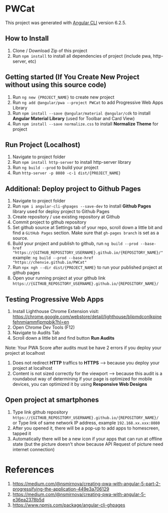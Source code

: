 # PWCat

This project was generated with [Angular CLI](https://github.com/angular/angular-cli) version 6.2.5.

## How to Install
1. Clone / Download Zip of this project
2. Run `npm install` to install all dependencies of project (include pwa, http-server, etc)

## Getting started (If You Create New Project without using this source code)
1. Run `ng new {PROJECT_NAME}` to create new project
1. Run `ng add @angular/pwa --project PWCat` to add Progressive Web Apps Library
2. Run `npm install --save @angular/material @angular/cdk` to install **Angular Material Library** (used for Toolbar and Card View)
4. Run `npm install --save normalize.css` to install **Normalize Theme** for project

## Run Project (Localhost)
1. Navigate to project folder
2. Run `npm install http-server` to install http-server library
3. Run `ng build --prod` to build your project
4. Run `http-server -p 8080 -c-1 dist/{PROJECT_NAME}`

## Additional: Deploy project to Github Pages
1. Navigate to project folder
2. Run `npm i angular-cli-ghpages --save-dev` to install **Github Pages** library used for deploy project to Github Pages 
3. Create repository / use existing repository at Github
4. Commit project to github repository
5. Set github source at Settings tab of your repo, scroll down a little bit and find a `GitHub Pages` section. Make sure that `gh-pages branch` is set as a source.
6. Build your project and publish to github, run `ng build --prod --base-href "https://{GITHUB_REPOSITORY_USERNAME}.github.io/{REPOSITORY_NAME}/"`
    example: `ng build --prod --base-href "https://chenvie.github.io/PWCat"`
7. Run `npx ngh --dir dist/{PROJECT_NAME}` to run your published project at github pages
8. Open your running project at your github link `https://{GITHUB_REPOSITORY_USERNAME}.github.io/{REPOSITORY_NAME}/`

## Testing Progressive Web Apps
1. Install Lighthouse Chrome Extension
    visit: https://chrome.google.com/webstore/detail/lighthouse/blipmdconlkpinefehnmjammfjpmpbjk?hl=en
2. Open Chrome Dev Tools (F12)
3. Navigate to Audits Tab
4. Scroll down a little bit and find button **Run Audits**

Note: Your PWA Score after audits must be have 2 errors if you deploy your project at localhost
1. Does not redirect **HTTP** traffics to **HTTPS** --> because you deploy your project at localhost
2. Content is not sized correctly for the viewport --> because this audit is a roundabout way of determining if your page is optimized for mobile devices, you can optimized it by using **Responsive Web Designs**

## Open project at smartphones
1. Type link github repository `https://{GITHUB_REPOSITORY_USERNAME}.github.io/{REPOSITORY_NAME}/` 
    or
   Type link of same network IP address, example `192.168.xx.xxx:8080`
2. After you opened it, there will be a pop-up to add apps to homescreen, tapped it
3. Automatically there will be a new icon if your apps that can run at offline state (but the picture doesn't show because API Request of picture need internet connection)

# References
1. https://medium.com/@nsmirnova/creating-pwa-with-angular-5-part-2-progressifying-the-application-449e3a706129
2. https://medium.com/@nsmirnova/creating-pwa-with-angular-5-e36ea2378b5d
3. https://www.npmjs.com/package/angular-cli-ghpages

